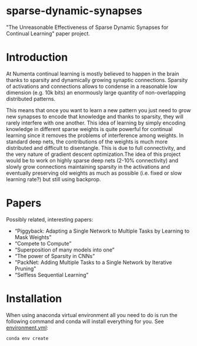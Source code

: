 # sparse-dynamic-synapses

"The Unreasonable Effectiveness of Sparse Dynamic Synapses for Continual Learning" paper project.

Introduction 
======

At Numenta continual learning is mostly believed to happen in the brain thanks to sparsity and dynamically growing synaptic connections. Sparsity of activations and connections allows to condense in a reasonable low dimension (e.g. 10k bits) an enormously large quantity of non-overlapping distributed patterns.

This means that once you want to learn a new pattern you just need to grow new synapses to encode that knowledge and thanks to sparsity, they will rarely interfere with one another. This idea of learning by simply encoding knowledge in different sparse weights is quite powerful for continual learning since it removes the problems of interference among weights. In standard deep nets, the contributions of the weights is much more distributed and difficult to disentangle. This is due to full connectivity, and the very nature of gradient descent optimization.The idea of this project would be to work on highly sparse deep nets (2-10% connectivity) and slowly grow connections maintaining sparsity in the activations and eventually preserving old weights as much as possible (i.e. fixed or slow learning rate?) but still using backprop.  

Papers
======
Possibly related, interesting papers:

- “Piggyback: Adapting a Single Network to Multiple Tasks by Learning to Mask Weights”
- “Compete to Compute”
- “Superposition of many models into one”
- “The power of Sparsity in CNNs”
- "PackNet: Adding Multiple Tasks to a Single Network by Iterative Pruning"
- “Selfless Sequential Learning”

Installation
======

When using anaconda virtual environment all you need to do is run the following command and conda will install everything for you. See [environment.yml](./environment.yml):

    conda env create

